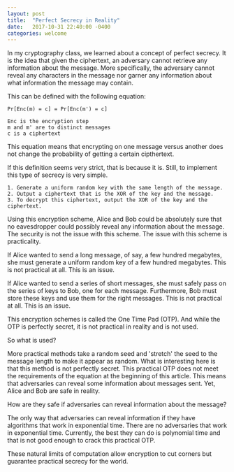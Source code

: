 ```yaml
---
layout: post
title:  "Perfect Secrecy in Reality"
date:   2017-10-31 22:40:00 -0400
categories: welcome
---
```

In my cryptography class, we learned about a concept of perfect secrecy. It is the idea that given the ciphertext, an adversary cannot retrieve any information about the message. More specifically, the adversary cannot reveal any characters in the message nor garner any information about what information the message may contain.

This can be defined with the following equation:

	Pr[Enc(m) = c] = Pr[Enc(m') = c]

	Enc is the encryption step
	m and m' are to distinct messages
	c is a ciphertext

This equation means that encrypting on one message versus another does not change the probability of getting a certain cipthertext.

If this definition seems very strict, that is because it is. Still, to implement this type of secrecy is very simple.
	
	1. Generate a uniform random key with the same length of the message.
	2. Output a ciphertext that is the XOR of the key and the message.
	3. To decrypt this ciphertext, output the XOR of the key and the ciphertext.

Using this encryption scheme, Alice and Bob could be absolutely sure that no eavesdropper could possibly reveal any information about the message. The security is not the issue with this scheme. The issue with this scheme is practicality.

If Alice wanted to send a long message, of say, a few hundred megabytes, she must generate a uniform random key of a few hundred megabytes. This is not practical at all. This is an issue.

If Alice wanted to send a series of short messages, she must safely pass on the series of keys to Bob, one for each message. Furthermore, Bob must store these keys and use them for the right messages. This is not practical at all. This is an issue.

This encryption schemes is called the One Time Pad (OTP). And while the OTP is perfectly secret, it is not practical in reality and is not used.

So what is used?

More practical methods take a random seed and 'stretch' the seed to the message length to make it appear as random. What is interesting here is that this method is not perfectly secret. This practical OTP does not meet the requirements of the equation at the beginning of this article. This means that adversaries can reveal some information about messages sent. Yet, Alice and Bob are safe in reality.

How are they safe if adversaries can reveal information about the message?

The only way that adversaries can reveal information if they have algorithms that work in exponential time. There are no adversaries that work in exponential time. Currently, the best they can do is polynomial time and that is not good enough to crack this practical OTP.

These natural limits of computation allow encryption to cut corners but guarantee practical secrecy for the world.